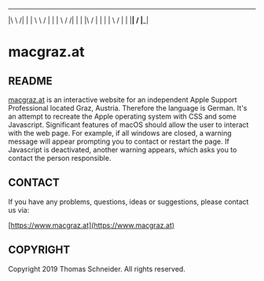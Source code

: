  ____      ____
|\   \    /|   |
| \   \  / |   |
|  \   \/ /|   |
|  |\   \/ |   |
|  | \  /  |   | 
|__|  \/   |___|


# macgraz.at


## README

[macgraz.at](https://www.macgraz.at) is an interactive website for an independent Apple Support Professional located Graz, Austria. Therefore the language is German. It's an attempt to recreate the Apple operating system with CSS and some Javascript. Significant features of macOS should allow the user to interact with the web page. For example, if all windows are closed, a warning message will appear prompting you to contact or restart the page. If Javascript is deactivated, another warning appears, which asks you to contact the person responsible.


## CONTACT

If you have any problems, questions, ideas or suggestions, please contact us via:
    
[https://www.macgraz.at](https://www.macgraz.at)


## COPYRIGHT

Copyright 2019 Thomas Schneider. All rights reserved.
